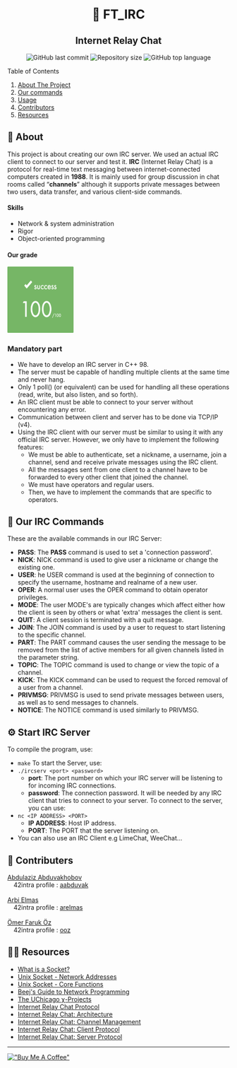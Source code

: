 <h1 align="center"> 📮 FT_IRC </h1>

<h2 align="center">Internet Relay Chat</h2>
<p align=center>
  <img alt="GitHub last commit" src="https://img.shields.io/github/last-commit/aabduvak/ft_irc?color=red">
  <img alt="Repository size" src="https://img.shields.io/github/repo-size/aabduvak/ft_irc?color=red">
  <img alt="GitHub top language" src="https://img.shields.io/github/languages/top/aabduvak/ft_irc?color=red">
</p>

<!-- TABLE OF CONTENTS -->
<summary>Table of Contents</summary>
<ol>
<li>
	<a href="#-about">About The Project</a>
</li>
<li>
	<a href="#-our-irc-commands">Our commands</a>
</li>
<li><a href="#%EF%B8%8F-start-irc-server">Usage</a></li>
<li><a href="#-contributers">Contributors</a></li>
<li><a href="#-resources">Resources</a></li>
</ol>
</details>

## 🤔 About
This project is about creating our own IRC server. We used an actual IRC client to connect to our server and test it.
**IRC** (Internet Relay Chat) is a protocol for real-time text messaging between internet-connected computers created in **1988**. It is mainly used for group discussion in chat rooms called “**channels**” although it supports private messages between two users, data transfer, and various client-side commands.

#### Skills

- Network & system administration
- Rigor
- Object-oriented programming

#### Our grade
<img src="./images/grade.png" width="150" height="150"/>

### Mandatory part
  - We have to develop an IRC server in C++ 98.
  - The server must be capable of handling multiple clients at the same time and never hang.
  - Only 1 poll() (or equivalent) can be used for handling all these operations (read, write, but also listen, and so forth).
  - An IRC client must be able to connect to your server without encountering any error.
  - Communication between client and server has to be done via TCP/IP (v4).
  - Using the IRC client with our server must be similar to using it with any official IRC server. However, we only have to implement the following features:
    -  We must be able to authenticate, set a nickname, a username, join a channel, send and receive private messages using the IRC client.
    -  All the messages sent from one client to a channel have to be forwarded to every other client that joined the channel.
    -  We must have operators and regular users.
    -  Then, we have to implement the commands that are specific to operators.

## 🔑 Our IRC Commands
These are the available commands in our IRC Server:
  - **PASS**: The **PASS** command is used to set a 'connection password'.
  - **NICK**: NICK command is used to give user a nickname or change the existing one.
  - **USER**: he USER command is used at the beginning of connection to specify the username, hostname and realname of a new user.
  - **OPER**: A normal user uses the OPER command to obtain operator privileges.
  - **MODE**: The user MODE's are typically changes which affect either how the client is seen by others or what 'extra' messages the client is sent.
  - **QUIT**: A client session is terminated with a quit message.
  - **JOIN**: The JOIN command is used by a user to request to start listening to the specific channel.
  - **PART**: The PART command causes the user sending the message to be removed from the list of active members for all given channels listed in the parameter string.
  - **TOPIC**: The TOPIC command is used to change or view the topic of a channel.
  - **KICK**: The KICK command can be used to request the forced removal of a user from a channel.
  - **PRIVMSG**: PRIVMSG is used to send private messages between users, as well as to send messages to channels.
  - **NOTICE**: The NOTICE command is used similarly to PRIVMSG.

## ⚙️ Start IRC Server
To compile the program, use:
  - `make`
To start the Server, use:
  - `./ircserv <port> <password>`
    - **port**: The port number on which your IRC server will be listening to for incoming IRC connections.
    - **password**: The connection password. It will be needed by any IRC client that tries to connect to your server.
To connect to the server, you can use:
  - `nc <IP ADDRESS> <PORT>`
    - **IP ADDRESS**: Host IP address.
    - **PORT**: The PORT that the server listening on.
  - You can also use an IRC Client e.g LimeChat, WeeChat...

## 💪 Contributers

[Abdulaziz Abduvakhobov](https://github.com/aabduvak)<br/>
&emsp;42intra profile : [aabduvak](https://profile.intra.42.fr/users/aabduvak) <br/>
<br/>
[Arbi Elmas](https://github.com/milesDonQuijote)
<br/>
&emsp;42intra profile : [arelmas](https://profile.intra.42.fr/users/arelmas)
<br/>
<br/>
[Ömer Faruk Öz](https://github.com/omer0909)
<br/>
&emsp;42intra profile : [ooz](https://profile.intra.42.fr/users/ooz)


## 👨‍💻 Resources
* [What is a Socket?](https://www.tutorialspoint.com/unix_sockets/what_is_socket.htm)
* [Unix Socket - Network Addresses](https://www.tutorialspoint.com/unix_sockets/network_addresses.htm)
* [Unix Socket - Core Functions](https://www.tutorialspoint.com/unix_sockets/socket_core_functions.htm)
* [Beej's Guide to Network Programming](https://beej.us/guide/bgnet/html/)
* [The UChicago χ-Projects](http://chi.cs.uchicago.edu/chirc/index.html)
* [Internet Relay Chat Protocol](https://datatracker.ietf.org/doc/html/rfc1459)
* [Internet Relay Chat: Architecture](https://datatracker.ietf.org/doc/html/rfc2810)
* [Internet Relay Chat: Channel Management](https://datatracker.ietf.org/doc/html/rfc2811)
* [Internet Relay Chat: Client Protocol](https://datatracker.ietf.org/doc/html/rfc2812)
* [Internet Relay Chat: Server Protocol](https://datatracker.ietf.org/doc/html/rfc2813)

---
[!["Buy Me A Coffee"](https://www.buymeacoffee.com/assets/img/custom_images/orange_img.png)](https://www.buymeacoffee.com/aabduvak)
